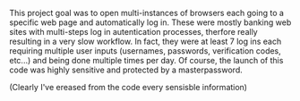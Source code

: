 This project goal was to open multi-instances of browsers each going to a specific web page and automatically log in.
These were mostly banking web sites with multi-steps log in autentication processes, therfore really resulting in a very slow workflow.
In fact, they were at least 7 log ins each requiring multiple user inputs (usernames, passwords, verification codes, etc...) and being done multiple times per day.
Of course, the launch of this code was highly sensitive and protected by a masterpassword.

(Clearly I've ereased from the code every sensisble information)
